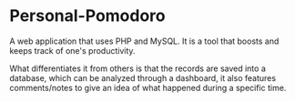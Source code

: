 # Personal-Pomodoro


A web application that uses PHP and MySQL. It is a tool that boosts and keeps track of one's productivity. 

What differentiates it from others is that the records are saved into a database, which can be analyzed through a dashboard, it also features comments/notes to give an idea of what happened during a specific time.
